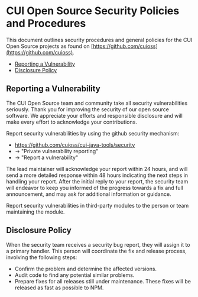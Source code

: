# CUI Open Source Security Policies and Procedures

This document outlines security procedures and general policies for the
CUI Open Source projects as found on [https://github.com/cuioss](https://github.com/cuioss).

  * [Reporting a Vulnerability](#reporting-a-vulnerability)
  * [Disclosure Policy](#disclosure-policy)

## Reporting a Vulnerability 

The CUI Open Source team and community take all security vulnerabilities
seriously. Thank you for improving the security of our open source 
software. We appreciate your efforts and responsible disclosure and will
make every effort to acknowledge your contributions.

Report security vulnerabilities by using the github security mechanism: 
* https://github.com/cuioss/cui-java-tools/security
* -> "Private vulnerability reporting"
* -> "Report a vulnerability"

The lead maintainer will acknowledge your report within 24 hours, and will
send a more detailed response within 48 hours indicating the next steps in 
handling your report. After the initial reply to your report, the security
team will endeavor to keep you informed of the progress towards a fix and
full announcement, and may ask for additional information or guidance.

Report security vulnerabilities in third-party modules to the person or 
team maintaining the module.

## Disclosure Policy

When the security team receives a security bug report, they will assign it
to a primary handler. This person will coordinate the fix and release
process, involving the following steps:

  * Confirm the problem and determine the affected versions.
  * Audit code to find any potential similar problems.
  * Prepare fixes for all releases still under maintenance. These fixes
    will be released as fast as possible to NPM.
